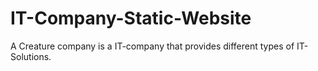 # IT-Company-Static-Website
A Creature company is a IT-company that provides different types of IT-Solutions.
